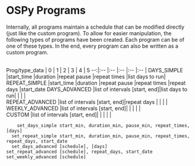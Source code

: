 OSPy Programs
====

Internally, all programs maintain a schedule that can be modified directly (just like the custom program).
To allow for easier manipulation, the following types of programs have been created.
Each program can be of one of these types. In the end, every program can also be written as a custom program.
<br/><br/>

Prog/type_data  |             0                |     1          |      2         |     3         |      4         |     5
             --:|:--                           |:--             |:--             |:--            |:--             |
DAYS_SIMPLE     |start_time                    |duration        |repeat pause    |repeat times   |list days to run|
REPEAT_SIMPLE   |start_time                    |duration        |repeat pause    |repeat times   |repeat days     |start_date
DAYS_ADVANCED   |list of intervals [start, end]|list days to run|                |               |                |   
REPEAT_ADVANCED |list of intervals [start, end]|repeat days     |                |               |                | 
WEEKLY_ADVANCED |list of intervals [start, end]|                |                |               |                |   
CUSTOM          |list of intervals [start, end]|                |                |               |                |   


        set_days_simple start_min, duration_min, pause_min, repeat_times, [days] 
      set_repeat_simple start_min, duration_min, pause_min, repeat_times, repeat_days, start_date 
      set_days_advanced [schedule], [days] 
    set_repeat_advanced [schedule], repeat_days, start_date 
    set_weekly_advanced [schedule] 
